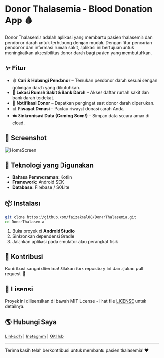 # Donor Thalasemia - Blood Donation App 🩸

Donor Thalasemia adalah aplikasi yang membantu pasien thalasemia dan pendonor darah untuk terhubung dengan mudah. Dengan fitur pencarian pendonor dan informasi rumah sakit, aplikasi ini bertujuan untuk meningkatkan aksesibilitas donor darah bagi pasien yang membutuhkan.

## ✨ Fitur

- 🩸 **Cari & Hubungi Pendonor** – Temukan pendonor darah sesuai dengan golongan darah yang dibutuhkan.
- 📍 **Lokasi Rumah Sakit & Bank Darah** – Akses daftar rumah sakit dan bank darah terdekat.
- 🔔 **Notifikasi Donor** – Dapatkan pengingat saat donor darah diperlukan.
- 📊 **Riwayat Donasi** – Pantau riwayat donasi darah Anda.
- ☁️ **Sinkronisasi Data (Coming Soon!)** – Simpan data secara aman di cloud.

## 📸 Screenshot

![HomeScreen](https://github.com/user-attachments/assets/sample-image-url)

## 🚀 Teknologi yang Digunakan

- **Bahasa Pemrograman:** Kotlin
- **Framework:** Android SDK
- **Database:** Firebase / SQLite

## 📦 Instalasi

```bash
git clone https://github.com/faizakmal08/DonorThalasemia.git
cd DonorThalasemia
```

1. Buka proyek di **Android Studio**
2. Sinkronkan dependensi Gradle
3. Jalankan aplikasi pada emulator atau perangkat fisik

## 🤝 Kontribusi

Kontribusi sangat diterima! Silakan fork repository ini dan ajukan pull request. 🚀

## 📜 Lisensi

Proyek ini dilisensikan di bawah MIT License - lihat file [LICENSE](LICENSE) untuk detailnya.

## 🌎 Hubungi Saya

[LinkedIn](https://www.linkedin.com/in/faizakmalprogammer/) | [Instagram](https://www.instagram.com/faizkmall/) | [GitHub](https://github.com/faizakmal08)

---

Terima kasih telah berkontribusi untuk membantu pasien thalasemia! ❤️
